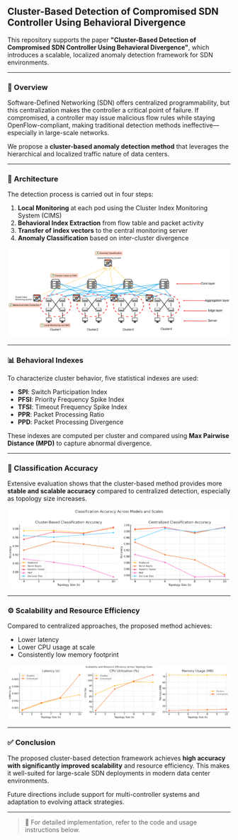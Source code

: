 ## Cluster-Based Detection of Compromised SDN Controller Using Behavioral Divergence

This repository supports the paper **"Cluster-Based Detection of Compromised SDN Controller Using Behavioral Divergence"**, which introduces a scalable, localized anomaly detection framework for SDN environments.

---

### 📝 Overview

Software-Defined Networking (SDN) offers centralized programmability, but this centralization makes the controller a critical point of failure. If compromised, a controller may issue malicious flow rules while staying OpenFlow-compliant, making traditional detection methods ineffective—especially in large-scale networks.

We propose a **cluster-based anomaly detection method** that leverages the hierarchical and localized traffic nature of data centers.

---

### 📌 Architecture

The detection process is carried out in four steps:

1. **Local Monitoring** at each pod using the Cluster Index Monitoring System (CIMS)  
2. **Behavioral Index Extraction** from flow table and packet activity  
3. **Transfer of index vectors** to the central monitoring server  
4. **Anomaly Classification** based on inter-cluster divergence  

![Framework Overview](./framework-001.png)

---

### 📊 Behavioral Indexes

To characterize cluster behavior, five statistical indexes are used:

- **SPI**: Switch Participation Index  
- **PFSI**: Priority Frequency Spike Index  
- **TFSI**: Timeout Frequency Spike Index  
- **PPR**: Packet Processing Ratio  
- **PPD**: Packet Processing Divergence  

These indexes are computed per cluster and compared using **Max Pairwise Distance (MPD)** to capture abnormal divergence.

---

### 🎯 Classification Accuracy

Extensive evaluation shows that the cluster-based method provides more **stable and scalable accuracy** compared to centralized detection, especially as topology size increases.

![Classification Accuracy](./accuracy.png)

---

### ⚙️ Scalability and Resource Efficiency

Compared to centralized approaches, the proposed method achieves:

- Lower latency
- Lower CPU usage at scale
- Consistently low memory footprint

![Scalability and Efficiency](./efficiency.png)

---

### ✅ Conclusion

The proposed cluster-based detection framework achieves **high accuracy with significantly improved scalability** and resource efficiency. This makes it well-suited for large-scale SDN deployments in modern data center environments.

Future directions include support for multi-controller systems and adaptation to evolving attack strategies.

---

> 📎 For detailed implementation, refer to the code and usage instructions below.
